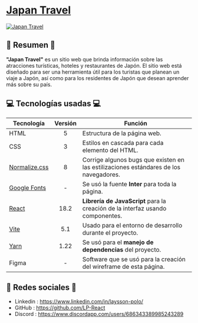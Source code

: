 # [Japan Travel](https://lp-react.github.io/Japan-Travel/)
[![Japan Travel](https://media1.giphy.com/media/v1.Y2lkPTc5MGI3NjExbzg3bWc4MHhkMGE2b3Q0MTA0ejBlZDY5eWNkNDkzM2N4ZzA3eGp3eiZlcD12MV9pbnRlcm5hbF9naWZfYnlfaWQmY3Q9Zw/bfEcicYRJVqcKXRB68/giphy.gif)](https://lp-react.github.io/Japan-Travel/)
## 📖 Resumen 📖

**"Japan Travel"** es un sitio web que brinda información sobre las atracciones turísticas, hoteles y restaurantes de Japón. El sitio web está diseñado para ser una herramienta útil para los turistas que planean un viaje a Japón, así como para los residentes de Japón que desean aprender más sobre su país. 

## 💻 Tecnologías usadas 💻
|Tecnología|Versión|Función|
|----------|:-----:|-------|
|HTML      |5      |Estructura de la página web.|
|CSS       |3      |Estilos en cascada para cada elemento del HTML.|
|[Normalize.css](https://github.com/necolas/normalize.css) |8|Corrige algunos bugs que existen en las estilizaciones estándares de los navegadores.|
|[Google Fonts](https://fonts.google.com/specimen/Inter?query=inter)|-|Se usó la fuente **Inter** para toda la página.|
|[React](https://react.dev)|18.2|**Librería de JavaScript** para la creación de la interfaz usando componentes.|
|[Vite](https://vitejs.dev)|5.1|Usado para el entorno de desarrollo durante el proyecto.|
|[Yarn](https://yarnpkg.com)|1.22|Se usó para el **manejo de dependencias** del proyecto.|
|Figma     |-      |Software que se usó para la creación del wireframe de esta página.|

## 👾 Redes sociales 👾
- Linkedin : https://www.linkedin.com/in/laysson-polo/
- GitHub : https://github.com/LP-React
- Discord : https://www.discordapp.com/users/686343389985243289
